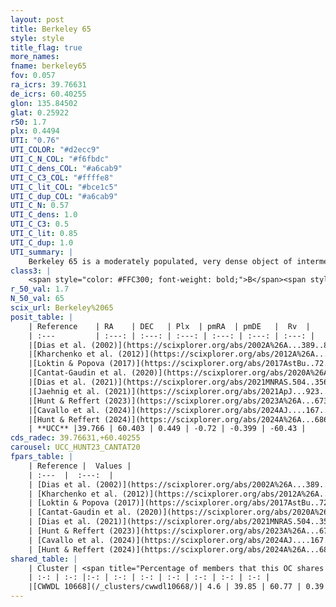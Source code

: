 ```yaml
---
layout: post
title: Berkeley 65
style: style
title_flag: true
more_names: 
fname: berkeley65
fov: 0.057
ra_icrs: 39.76631
de_icrs: 60.40255
glon: 135.84502
glat: 0.25922
r50: 1.7
plx: 0.4494
UTI: "0.76"
UTI_COLOR: "#d2ecc9"
UTI_C_N_COL: "#f6fbdc"
UTI_C_dens_COL: "#a6cab9"
UTI_C_C3_COL: "#ffffe8"
UTI_C_lit_COL: "#bce1c5"
UTI_C_dup_COL: "#a6cab9"
UTI_C_N: 0.57
UTI_C_dens: 1.0
UTI_C_C3: 0.5
UTI_C_lit: 0.85
UTI_C_dup: 1.0
UTI_summary: |
    Berkeley 65 is a moderately populated, very dense object of intermediate C3 quality. It is well-studied in the literature. This object shares a very small percentage of members with a later reported entry.
class3: |
    <span style="color: #FFC300; font-weight: bold;">B</span><span style="color: #FFC300; font-weight: bold;">B</span>
r_50_val: 1.7
N_50_val: 65
scix_url: Berkeley%2065
posit_table: |
    | Reference    | RA    | DEC   | Plx  | pmRA  | pmDE   |  Rv  |
    | :---         | :---: | :---: | :---: | :---: | :---: | :---: |
    |[Dias et al. (2002)](https://scixplorer.org/abs/2002A%26A...389..871D) | 39.75 | 60.417 | -- | -1.47 | -2.65 | -- |
    |[Kharchenko et al. (2012)](https://scixplorer.org/abs/2012A%26A...543A.156K) | 39.75 | 60.4 | -- | 0.12 | -2.57 | -- |
    |[Loktin & Popova (2017)](https://scixplorer.org/abs/2017AstBu..72..257L) | 39.75 | 60.418 | -- | 0.436 | -3.244 | -- |
    |[Cantat-Gaudin et al. (2020)](https://scixplorer.org/abs/2020A%26A...640A...1C) | 39.768 | 60.403 | 0.444 | -0.7 | -0.337 | -- |
    |[Dias et al. (2021)](https://scixplorer.org/abs/2021MNRAS.504..356D) | 39.764 | 60.411 | 0.441 | -0.706 | -0.303 | -- |
    |[Jaehnig et al. (2021)](https://scixplorer.org/abs/2021ApJ...923..129J) | 39.769 | 60.403 | 0.476 | -0.692 | -0.368 | -- |
    |[Hunt & Reffert (2023)](https://scixplorer.org/abs/2023A%26A...673A.114H) | 39.766 | 60.4 | 0.449 | -0.714 | -0.427 | -60.428 |
    |[Cavallo et al. (2024)](https://scixplorer.org/abs/2024AJ....167...12C) | 39.771 | 60.422 | 0.45 | -- | -- | -- |
    |[Hunt & Reffert (2024)](https://scixplorer.org/abs/2024A%26A...686A..42H) | 39.766 | 60.4 | 0.449 | -0.714 | -0.427 | -60.428 |
    | **UCC** |39.766 | 60.403 | 0.449 | -0.72 | -0.399 | -60.43 | 
cds_radec: 39.76631,+60.40255
carousel: UCC_HUNT23_CANTAT20
fpars_table: |
    | Reference |  Values |
    | :---  |  :---:  |
    | [Dias et al. (2002)](https://scixplorer.org/abs/2002A%26A...389..871D) | `E(B-V)=1.121, Dist=2274.0, Age=6.995` |
    | [Kharchenko et al. (2012)](https://scixplorer.org/abs/2012A%26A...543A.156K) | `e_bv=1.099, distance=2501, log_age=7.2` |
    | [Loktin & Popova (2017)](https://scixplorer.org/abs/2017AstBu..72..257L) | `E(B-V)=1.086, Dmod=11.685, logt=7.136` |
    | [Cantat-Gaudin et al. (2020)](https://scixplorer.org/abs/2020A%26A...640A...1C) | `AVNN=2.49, DMNN=11.79, AgeNN=7.99` |
    | [Dias et al. (2021)](https://scixplorer.org/abs/2021MNRAS.504..356D) | `Av=2.897, Dist=2208, logage=6.99, [Fe/H]=-0.159` |
    | [Hunt & Reffert (2023)](https://scixplorer.org/abs/2023A%26A...673A.114H) | `AV50=2.78, diffAV50=1.477, MOD50=11.58, logAge50=7.243` |
    | [Cavallo et al. (2024)](https://scixplorer.org/abs/2024AJ....167...12C) | `AV50=2.88, dMod50=11.91, logAge50=7.08, [Fe/H]50=0.2` |
    | [Hunt & Reffert (2024)](https://scixplorer.org/abs/2024A%26A...686A..42H) | `MassJ=543.004` |
shared_table: |
    | Cluster | <span title="Percentage of members that this OC shares with the ones listed">%</span>   | RA   | DEC   | Plx   | pmRA  | pmDE  | Rv | UTI |
    | :-: | :-: |:-: | :-: | :-: | :-: | :-: | :-: | :-: |
    |[CWWDL 10668](/_clusters/cwwdl10668/)| 4.6 | 39.85 | 60.77 | 0.39 | -0.56 | -0.34 | -41.75 |0.03 |
---
```

